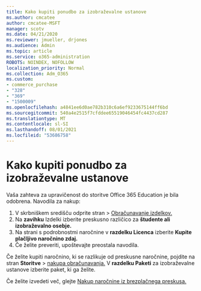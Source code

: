 ```yaml
---
title: Kako kupiti ponudbo za izobraževalne ustanove
ms.author: cmcatee
author: cmcatee-MSFT
manager: scotv
ms.date: 04/21/2020
ms.reviewer: jmueller, drjones
ms.audience: Admin
ms.topic: article
ms.service: o365-administration
ROBOTS: NOINDEX, NOFOLLOW
localization_priority: Normal
ms.collection: Adm_O365
ms.custom:
- commerce_purchase
- "328"
- "369"
- "1500009"
ms.openlocfilehash: a4841ee6d0ae782b310c6a6ef9233675144ff6bd
ms.sourcegitcommit: 540a4e2515f7cfddee65519046454fc4437cd287
ms.translationtype: MT
ms.contentlocale: sl-SI
ms.lasthandoff: 08/01/2021
ms.locfileid: "53686758"
---
```

# <a name="how-to-purchase-an-education-offer"></a>Kako kupiti ponudbo za izobraževalne ustanove

Vaša zahteva za upravičenost do storitve Office 365 Education je bila odobrena. Navodila za nakup:
  
1. V skrbniškem središču  odprite stran \> [Obračunavanje izdelkov.](https://go.microsoft.com/fwlink/p/?linkid=842054)
2. Na **zavihku** Izdelki izberite preskusno različico za **študente ali izobraževalno osebje.**
3. Na strani s podrobnostmi naročnine v **razdelku Licenca** izberite **Kupite plačljivo naročnino zdaj.**
4. Če želite preveriti, upoštevajte preostala navodila.

Če želite kupiti naročnino, ki se razlikuje od preskusne naročnine, pojdite na stran **Storitve** \> [nakupa obračunavanja.](https://go.microsoft.com/fwlink/p/?linkid=868433) V **razdelku Paketi** za izobraževalne ustanove izberite paket, ki ga želite.

Če želite izvedeti več, glejte [Nakup naročnine iz brezplačnega preskusa.](/microsoft-365/commerce/try-or-buy-microsoft-365#buy-a-subscription-from-your-free-trial)